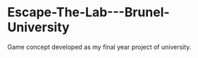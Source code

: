 # Escape-The-Lab---Brunel-University
Game concept developed as my final year project of university.
